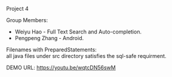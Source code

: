 Project 4

Group Members:
 - Weiyu Hao - Full Text Search and Auto-completion.
 - Pengpeng Zhang - Android.

Filenames with PreparedStatements:  
all java files under src directory satisfies the sql-safe requirment.


DEMO URL: https://youtu.be/wqtcDN56swM
